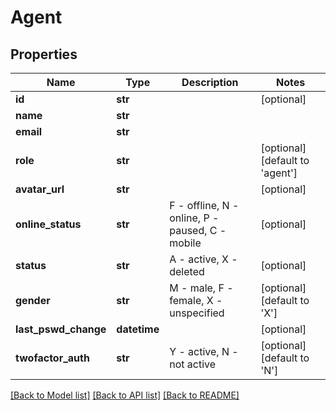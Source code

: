 # Agent

## Properties
Name | Type | Description | Notes
------------ | ------------- | ------------- | -------------
**id** | **str** |  | [optional] 
**name** | **str** |  | 
**email** | **str** |  | 
**role** | **str** |  | [optional] [default to 'agent']
**avatar_url** | **str** |  | [optional] 
**online_status** | **str** | F - offline, N - online, P - paused, C - mobile  | [optional] 
**status** | **str** | A - active, X - deleted  | [optional] 
**gender** | **str** | M - male, F - female, X - unspecified  | [optional] [default to 'X']
**last_pswd_change** | **datetime** |  | [optional] 
**twofactor_auth** | **str** | Y - active, N - not active  | [optional] [default to 'N']

[[Back to Model list]](../README.md#documentation-for-models) [[Back to API list]](../README.md#documentation-for-api-endpoints) [[Back to README]](../README.md)


